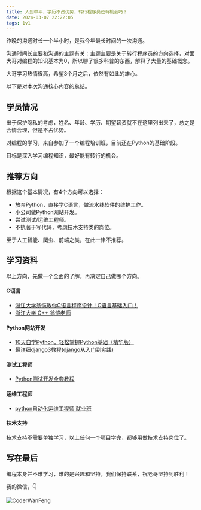 ```yaml
---
title: 人到中年，学历不占优势，转行程序员还有机会吗？
date: 2024-03-07 22:22:05
tags: 1v1
---
```


昨晚的沟通时长一个半小时，是我今年最长时间的一次沟通。

沟通时间长主要和沟通的主题有关：主题主要是关于转行程序员的方向选择，对面大哥对编程的知识基本为0，所以聊了很多科普的东西，解释了大量的基础概念。

大哥学习热情很高，希望3个月之后，依然有如此的雄心。

以下是对本次沟通核心内容的总结。

## 学员情况

出于保护隐私的考虑，姓名、年龄、学历、期望薪资就不在这里列出来了，总之是合情合理，但是不占优势。

对编程的学习，来自参加了一个编程培训班，目前还在Python的基础阶段。

目标是深入学习编程知识，最好能有转行的机会。

## 推荐方向

根据这个基本情况，有4个方向可以选择：

- 放弃Python，直接学C语言，做流水线软件的维护工作。
- 小公司做Python网站开发。
- 尝试测试/运维工程师。
- 不执著于写代码，考虑技术支持类的岗位。

至于人工智能、爬虫、前端之类，在此一律不推荐。


## 学习资料

以上方向，先做一个全面的了解，再决定自己做哪个方向。

#### C语言

- [浙江大学翁恺教你C语言程序设计！C语言基础入门！](https://www.bilibili.com/video/BV1dr4y1n7vA/)
- [浙江大学 C++ 翁恺老师](https://www.bilibili.com/video/BV1dE41167hJ/)


#### Python网站开发

- [10天自学Python，轻松掌握Python基础（精华版）](https://www.bilibili.com/video/BV1MM4y1G76j/)
- [最详细django3教程(django从入门到实践)](https://www.bilibili.com/video/BV1NL41157ph/)

#### 测试工程师

- [Python测试开发全套教程](https://www.bilibili.com/video/BV13U4y137to?p=12&vd_source=ca20bb8763fcb18660aa74d7a87234fa)

#### 运维工程师

- [python自动化运维工程师 就业班](https://www.bilibili.com/video/BV11p4y1S7jW/?spm_id_from=333.337.search-card.all.click&vd_source=ca20bb8763fcb18660aa74d7a87234fa)


#### 技术支持

技术支持不需要单独学习，以上任何一个项目学完，都够用做技术支持岗位了。


## 写在最后

编程本身并不难学习，难的是兴趣和坚持，我们保持联系，祝老哥坚持到胜利！

我的微信，👇

![CoderWanFeng](https://python-office-1300615378.cos.ap-chongqing.myqcloud.com/wechat/qr-code.jpg)